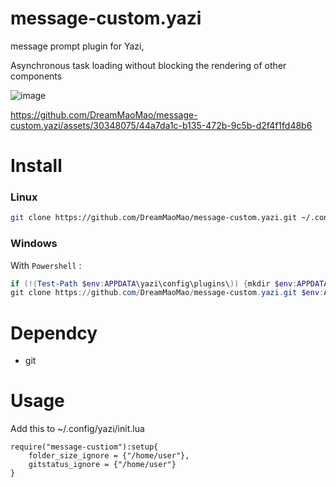 # message-custom.yazi
message prompt plugin for Yazi,

Asynchronous task loading without blocking the rendering of other components

![image](https://github.com/DreamMaoMao/message-custom.yazi/assets/30348075/7eeed54b-e7b0-4eb8-bf02-5e9de84d1a7b)



https://github.com/DreamMaoMao/message-custom.yazi/assets/30348075/44a7da1c-b135-472b-9c5b-d2f4f1fd48b6


# Install 

### Linux

```bash
git clone https://github.com/DreamMaoMao/message-custom.yazi.git ~/.config/yazi/plugins/message-custom.yazi
```

### Windows

With `Powershell` :

```powershell
if (!(Test-Path $env:APPDATA\yazi\config\plugins\)) {mkdir $env:APPDATA\yazi\config\plugins\}
git clone https://github.com/DreamMaoMao/message-custom.yazi.git $env:APPDATA\yazi\config\plugins\message-custom.yazi
```
# Dependcy
- git

# Usage 

Add this to ~/.config/yazi/init.lua

```
require("message-custiom"):setup{
    folder_size_ignore = {"/home/user"},
    gitstatus_ignore = {"/home/user"}
}
```
